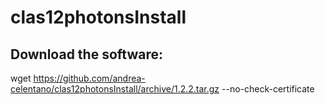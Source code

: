 # clas12photonsInstall

## Download the software:
wget https://github.com/andrea-celentano/clas12photonsInstall/archive/1.2.2.tar.gz --no-check-certificate

